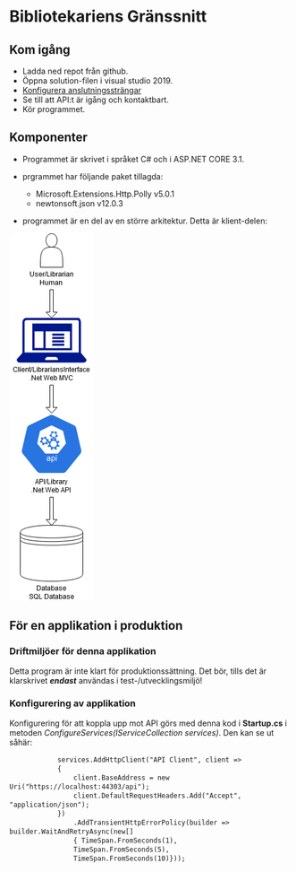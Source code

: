 # Bibliotekariens Gränssnitt

## Kom igång

- Ladda ned repot från github.
- Öppna solution-filen i visual studio 2019.
- [Konfigurera anslutningssträngar](#Konfigurering-av-applikation)
- Se till att API:t är igång och kontaktbart.
- Kör programmet.

## Komponenter

- Programmet är skrivet i språket C# och i ASP.NET CORE 3.1. 
- prgrammet har följande paket tillagda:
    - Microsoft.Extensions.Http.Polly v5.0.1
    - newtonsoft.json v12.0.3

- programmet är en del av en större arkitektur. Detta är klient-delen:

![Arkitektur](CompleteArchitecture.png)

##  För en applikation i produktion

### Driftmiljöer för denna applikation

Detta program är inte klart för produktionssättning. Det bör, tills det är klarskrivet __*endast*__ användas i test-/utvecklingsmiljö! 

### Konfigurering av applikation

Konfigurering för att koppla upp mot API görs med denna kod i **Startup.cs** i metoden _ConfigureServices(IServiceCollection services)_.
Den kan se ut såhär:
```
            services.AddHttpClient("API Client", client =>
            {
                client.BaseAddress = new Uri("https://localhost:44303/api");
                client.DefaultRequestHeaders.Add("Accept", "application/json");
            })
                .AddTransientHttpErrorPolicy(builder => builder.WaitAndRetryAsync(new[]
                { TimeSpan.FromSeconds(1),
                TimeSpan.FromSeconds(5),
                TimeSpan.FromSeconds(10)}));
```

